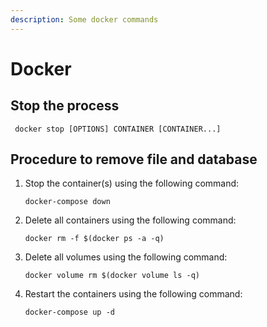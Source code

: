 ```yaml
---
description: Some docker commands
---
```


# Docker

## Stop the process

```text
 docker stop [OPTIONS] CONTAINER [CONTAINER...]
```

## Procedure to remove file and database

1. Stop the container\(s\) using the following command:

   ```text
   docker-compose down
   ```

2. Delete all containers using the following command:

   ```text
   docker rm -f $(docker ps -a -q)
   ```

3. Delete all volumes using the following command:

   ```text
   docker volume rm $(docker volume ls -q)
   ```

4. Restart the containers using the following command:

   ```text
   docker-compose up -d
   ```

